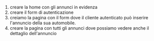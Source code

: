 1. creare la home con gli annunci in evidenza
2. creare il form di autenticazione
3. creiamo la pagina con il form dove il cliente autenticato può inserire l'annuncio della sua automobile.
4. creare la pagina con tutti gli annunci dove possiamo vedere anche il dettaglio dell'annuncio
